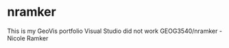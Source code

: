 # nramker
This is my GeoVis portfolio 
Visual Studio did not work 
GEOG3540/nramker - Nicole Ramker
